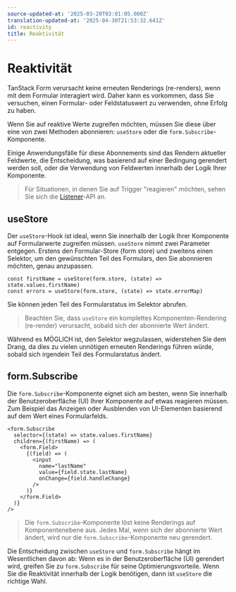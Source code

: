 ```yaml
---
source-updated-at: '2025-03-20T03:01:05.000Z'
translation-updated-at: '2025-04-30T21:53:32.641Z'
id: reactivity
title: Reaktivität
---
```


# Reaktivität

TanStack Form verursacht keine erneuten Renderings (re-renders), wenn mit dem Formular interagiert wird. Daher kann es vorkommen, dass Sie versuchen, einen Formular- oder Feldstatuswert zu verwenden, ohne Erfolg zu haben.

Wenn Sie auf reaktive Werte zugreifen möchten, müssen Sie diese über eine von zwei Methoden abonnieren: `useStore` oder die `form.Subscribe`-Komponente.

Einige Anwendungsfälle für diese Abonnements sind das Rendern aktueller Feldwerte, die Entscheidung, was basierend auf einer Bedingung gerendert werden soll, oder die Verwendung von Feldwerten innerhalb der Logik Ihrer Komponente.

> Für Situationen, in denen Sie auf Trigger "reagieren" möchten, sehen Sie sich die [Listener](./listeners.md)-API an.

## useStore

Der `useStore`-Hook ist ideal, wenn Sie innerhalb der Logik Ihrer Komponente auf Formularwerte zugreifen müssen. `useStore` nimmt zwei Parameter entgegen. Erstens den Formular-Store (form store) und zweitens einen Selektor, um den gewünschten Teil des Formulars, den Sie abonnieren möchten, genau anzupassen.

```tsx
const firstName = useStore(form.store, (state) => state.values.firstName)
const errors = useStore(form.store, (state) => state.errorMap)
```

Sie können jeden Teil des Formularstatus im Selektor abrufen.

> Beachten Sie, dass `useStore` ein komplettes Komponenten-Rendering (re-render) verursacht, sobald sich der abonnierte Wert ändert.

Während es MÖGLICH ist, den Selektor wegzulassen, widerstehen Sie dem Drang, da dies zu vielen unnötigen erneuten Renderings führen würde, sobald sich irgendein Teil des Formularstatus ändert.

## form.Subscribe

Die `form.Subscribe`-Komponente eignet sich am besten, wenn Sie innerhalb der Benutzeroberfläche (UI) Ihrer Komponente auf etwas reagieren müssen. Zum Beispiel das Anzeigen oder Ausblenden von UI-Elementen basierend auf dem Wert eines Formularfelds.

```tsx
<form.Subscribe
  selector={(state) => state.values.firstName}
  children={(firstName) => (
    <form.Field>
      {(field) => (
        <input
          name="lastName"
          value={field.state.lastName}
          onChange={field.handleChange}
        />
      )}
    </form.Field>
  )}
/>
```

> Die `form.Subscribe`-Komponente löst keine Renderings auf Komponentenebene aus. Jedes Mal, wenn sich der abonnierte Wert ändert, wird nur die `form.Subscribe`-Komponente neu gerendert.

Die Entscheidung zwischen `useStore` und `form.Subscribe` hängt im Wesentlichen davon ab: Wenn es in der Benutzeroberfläche (UI) gerendert wird, greifen Sie zu `form.Subscribe` für seine Optimierungsvorteile. Wenn Sie die Reaktivität innerhalb der Logik benötigen, dann ist `useStore` die richtige Wahl.
